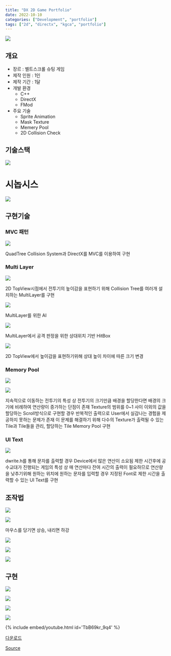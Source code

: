 ```yaml
---
title: "DX 2D Game Portfolio"
date: 2022-10-10
categories: ["Development", "portfolio"]
tags: ["2d", "directx", "kgca", "portfolio"]
---
```

![](/images/234495299-890e6b87-bbff-43b4-b2f6-a77ee35f45c5.png)

## 개요
- 장르 : 벨트스크롤 슈팅 게임
- 제작 인원 : 1인
- 제작 기간 : 1달
- 개발 환경
  - C++
  - DirectX
  - FMod
- 주요 기술
  - Sprite Animation
  - Mask Texture
  - Memery Pool
  - 2D Collision Check

## 기술스택

![](/images/24144daa-6db5-425a-912c-97d475673294-image.png)

# 시놉시스
![](/images/234496274-058bbf45-3058-468c-9271-ddcf770c8b33.png)

## 구현기술
### MVC 패턴

![](/images/139eaf01-cc89-4055-af09-c74321e123a0-image.png)

QuadTree Collision System과 DirectX를 MVC를 이용하여 구현

### Multi Layer

![](/images/18b3b19f-2a2b-475c-9711-d1129aeaaeab-image.png)

2D TopView시점에서 전투기의 높이감을 표현하기 위해 Collision Tree를 여러개 설치하는 MultiLayer를 구현

![](/images/dd29dce5-bd57-4728-9fa5-496eefed2a66-image.png)

MultiLayer를 위한 AI

![](/images/75c9f9f0-3de4-4211-8384-6086ef4324b3-image.png)

MultiLayer에서 공격 판정을 위한 상대위치 기반 HitBox

![](/images/45cdd6ed-1ab6-446f-bc77-626c8f774967-image.png)

2D TopView에서 높이감을 표현하기위해 상대 높이 차이에 따른 크기 변경

### Memory Pool

![](/images/6b3d9139-c808-41aa-a6ff-d2cbc8968b97-image.png)

![](/images/4f85f0a1-bd2b-443a-a8de-2390ce22c6d3-image.png)

지속적으로 이동하는 전투기의 특성 상 전투기의 크기만큼 배경을 할당한다면 배경의 크기에 비례하여 연산량이 증가하는 단점이 존재
Texture의 범위를 0~1 사이 이외의 값을 할당하는 Scroll방식으로 구현할 경우 반복적인 출력으로 User에서 실감나는 경험을 제공하지 못하는 문제가 존재
이 문제를 해결하기 위해 다수의 Texture가 출력될 수 있는 Tile과 Tile들을 관리, 할당하는 Tile Memory Pool 구현

### UI Text

![](/images/a90faec8-b6d5-4a20-8396-f02795d5a8e4-image.png)

dwrite.h를 통해 문자를 출력할 경우 Device에서 많은 연산이 소요됨
제한 시간후에 공수교대가 진행되는 게임의 특성 상 매 연산마다 잔여 시간의 출력이 필요하므로 연산량을 낮추기위해 원하는 위치에 원하는 문자를 입력할 경우 지정된 Font로 제한 시간을 출력할 수 있는 UI Text를 구현

## 조작법

![](/images/8a65101c-b047-456f-8e81-da9d14bb86f6-image.png)

![](/images/4a30576c-9ec6-4e86-ba94-879901e12f57-image.png)

마우스를 당기면 상승, 내리면 하강

![](/images/96082ddc-55b3-4940-8542-fd11043867fb-image.png)

![](/images/3a2d9f5d-e662-431f-b803-24e682bb82cf-image.png)

![](/images/ed63e558-2947-4846-8cb8-76e73c18ce3b-image.png)

## 구현

![](/images/254e5982-77d7-4d22-b814-6ee8634af438-image.png)

![](/images/132f0926-3f9a-4048-b8fe-b4104147ad84-image.png)

![](/images/90fb2655-e99d-442d-a0ee-05f328e277b0-image.png)

![](/images/f034f4a4-6ae3-4db1-bce6-75268e310032-image.png)

{% include embed/youtube.html id='TbB69kr_9q4' %}

[다운로드](https://naver.me/G8tx6SwT)

[Source](https://github.com/sinsin950313/KGCA/tree/main/Project/KGCA41/DX2DGameProject)